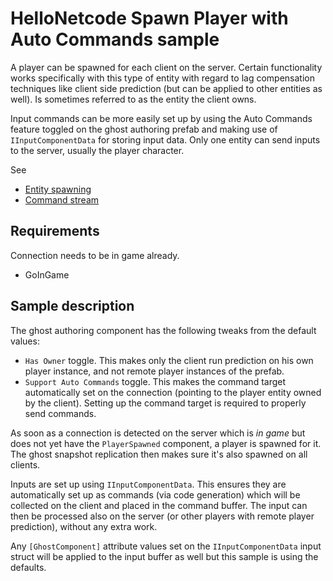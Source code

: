 # HelloNetcode Spawn Player with Auto Commands sample

A player can be spawned for each client on the server. Certain functionality works specifically with this type of entity with regard to lag compensation techniques like client side prediction (but can be applied to other entities as well). Is sometimes referred to as the entity the client owns.

Input commands can be more easily set up by using the Auto Commands feature toggled on the ghost authoring prefab and making use of `IInputComponentData` for storing input data. Only one entity can send inputs to the server, usually the player character.

See

* [Entity spawning](https://docs.unity3d.com/Packages/com.unity.netcode@latest?subfolder=/manual/ghost-snapshots.html)
* [Command stream](https://docs.unity3d.com/Packages/com.unity.netcode@latest?subfolder=/manual/command-stream.html)

## Requirements

Connection needs to be in game already.

* GoInGame

## Sample description

The ghost authoring component has the following tweaks from the default values:

* `Has Owner` toggle. This makes only the client run prediction on his own player instance, and not remote player instances of the prefab.
* `Support Auto Commands` toggle. This makes the command target automatically set on the connection (pointing to the player entity owned by the client). Setting up the command target is required to properly send commands.

As soon as a connection is detected on the server which is _in game_ but does not yet have the `PlayerSpawned` component, a player is spawned for it. The ghost snapshot replication then makes sure it's also spawned on all clients.

Inputs are set up using `IInputComponentData`. This ensures they are automatically set up as commands (via code generation) which will be collected on the client and placed in the command buffer. The input can then be processed also on the server (or other players with remote player prediction), without any extra work.

Any `[GhostComponent]` attribute values set on the `IInputComponentData` input struct will be applied to the input buffer as well but this sample is using the defaults.

